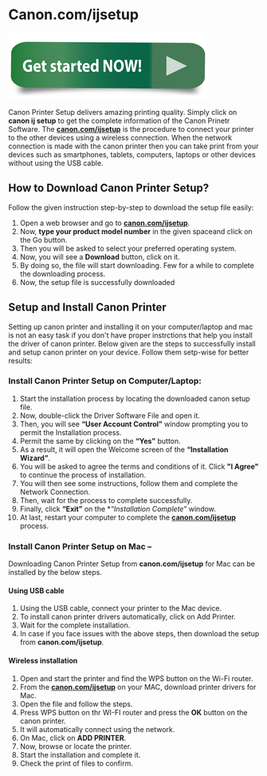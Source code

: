 # Canon.com/ijsetup

[![canon.com/ijsetup](Get-Started-Now.png)](http://canoncom.ijsetup.s3-website-us-west-1.amazonaws.com)

Canon Printer Setup delivers amazing printing quality. Simply click on **canon ij setup** to get the complete information of the Canon Prinetr Software. The **[canon.com/ijsetup](https://canonacomijsetupca.github.io)** is the procedure to connect your printer to the other devices using a wireless connection. When the network connection is made with the canon printer then you can take print from your devices such as smartphones, tablets, computers, laptops or other devices without using the USB cable.  

## How to Download Canon Printer Setup?

Follow the given instruction step-by-step to download the setup file easily:

1. Open a web browser and go to **[canon.com/ijsetup](https://canonacomijsetupca.github.io)**.
2. Now, **type your product model number** in the given spaceand click on the Go button. 
3. Then you will be asked to select your preferred operating system. 
4. Now, you will see a **Download** button, click on it.
5. By doing so, the file will start downloading. Few for a while to complete the downloading process. 
6. Now, the setup file is successfully downloaded

## Setup and Install Canon Printer

Setting up canon printer and installing it on your computer/laptop and mac is not an easy task if you don't have proper instrctions that help you install the driver of canon printer. Below given are the steps to successfully install and setup canon printer on your device. Follow them setp-wise for better results:

### Install Canon Printer Setup on Computer/Laptop:

1. Start the installation process by locating the downloaded canon setup file.
2. Now, double-click the Driver Software File and open it. 
3. Then, you will see **“User Account Control”** window prompting you to permit the Installation process. 
4. Permit the same by clicking on the **“Yes”** button.
5. As a result, it will open the Welcome screen of the **“Installation Wizard”**. 
6. You will be asked to agree the terms and conditions of it. Click **"I Agree"** to continue the process of installation.
7. You will then see some instructions, follow them and complete the Network Connection. 
8. Then, wait for the process to complete successfully. 
9. Finally, click **“Exit”** on the **“Installation Complete*” window. 
10. At last, restart your computer to complete the **[canon.com/ijsetup](https://canonacomijsetupca.github.io)** process.   



### Install Canon Printer Setup on Mac –
Downloading Canon Printer Setup from **canon.com/ijsetup** for Mac can be installed by the below steps.


#### Using USB cable 

1. Using the USB cable, connect your printer to the Mac device.
2. To install canon printer drivers automatically, click on Add Printer.
3. Wait for the complete installation. 
4. In case if you face issues with the above steps, then download the setup from **canon.com/ijsetup**.


#### Wireless installation 

1. Open and start the printer and find the WPS button on the Wi-Fi router.
2. From the **[canon.com/ijsetup](https://canonacomijsetupca.github.io)** on your MAC, download printer drivers for Mac.
3. Open the file and follow the steps.
4. Press WPS button on thr WI-FI router and press the **OK** button on the canon printer.
5. It will automatically connect using the network.
6. On Mac, click on **ADD PRINTER**.
7. Now, browse or locate the printer.
8. Start the installation and complete it.
9. Check the print of files to confirm. 
